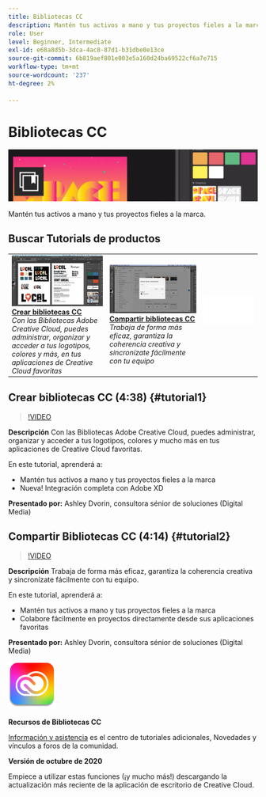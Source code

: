```yaml
---
title: Bibliotecas CC
description: Mantén tus activos a mano y tus proyectos fieles a la marca
role: User
level: Beginner, Intermediate
exl-id: e68a8d5b-3dca-4ac8-87d1-b31dbe0e13ce
source-git-commit: 6b819aef801e003e5a160d24ba69522cf6a7e715
workflow-type: tm+mt
source-wordcount: '237'
ht-degree: 2%

---
```


# Bibliotecas CC

![Tutorial Hero Image](../assets/CCLibs.jpg)

Mantén tus activos a mano y tus proyectos fieles a la marca.

## Buscar Tutorials de productos

<table style="table-layout:fixed">
<tr>
 <td>
   <a href="cclibraries.md#tutorial1">
      <img alt="Crear bibliotecas CC" src="../assets/libraries_create_dvorin_thumbnail.jpg" />
   </a>
    <div>
   <a href="cclibraries.md#tutorial1"><strong>Crear bibliotecas CC</strong></a>
    </div>
    <em>Con las Bibliotecas Adobe Creative Cloud, puedes administrar, organizar y acceder a tus logotipos, colores y más, en tus aplicaciones de Creative Cloud favoritas</em>
    <br>
  </td>
   <td>
   <a href="cclibraries.md#tutorial2">
      <img alt="Compartir bibliotecas CC" src="../assets/libraries_share_dvorin_thumbnail.jpg" />
   </a>
    <div>
   <a href="cclibraries.md#tutorial2"><strong>Compartir bibliotecas CC</strong></a>
    </div>
    <em>Trabaja de forma más eficaz, garantiza la coherencia creativa y sincronízate fácilmente con tu equipo</em>
    <br>
  </td>
  <td>
    <img alt="Separador" src="../assets/Whitespacer.png" />
    <div>
    <br>
  </td>
</tr>
</table>

## Crear bibliotecas CC (4:38) {#tutorial1}

>[!VIDEO](https://video.tv.adobe.com/v/326802?hidetitle=true)

**Descripción**
Con las Bibliotecas Adobe Creative Cloud, puedes administrar, organizar y acceder a tus logotipos, colores y mucho más en tus aplicaciones de Creative Cloud favoritas.

En este tutorial, aprenderá a:
* Mantén tus activos a mano y tus proyectos fieles a la marca
* Nueva! Integración completa con Adobe XD

**Presentado por:**
Ashley Dvorin, consultora sénior de soluciones (Digital Media)

## Compartir Bibliotecas CC (4:14) {#tutorial2}

>[!VIDEO](https://video.tv.adobe.com/v/326803?hidetitle=true)

**Descripción**
Trabaja de forma más eficaz, garantiza la coherencia creativa y sincronízate fácilmente con tu equipo.

En este tutorial, aprenderá a:
* Mantén tus activos a mano y tus proyectos fieles a la marca
* Colabore fácilmente en proyectos directamente desde sus aplicaciones favoritas

**Presentado por:**
Ashley Dvorin, consultora sénior de soluciones (Digital Media)

![Logotipo de Bibliotecas CC](../assets/cc_appicon_96.png)

**Recursos de Bibliotecas CC**

[Información y asistencia](https://helpx.adobe.com/creative-cloud/help/libraries.html) es el centro de tutoriales adicionales, Novedades y vínculos a foros de la comunidad.

**Versión de octubre de 2020**

Empiece a utilizar estas funciones (¡y mucho más!) descargando la actualización más reciente de la aplicación de escritorio de Creative Cloud.
